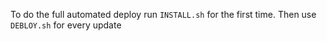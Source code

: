 To do the full automated deploy run `INSTALL.sh` for the first time. Then use `DEBLOY.sh` for every update
